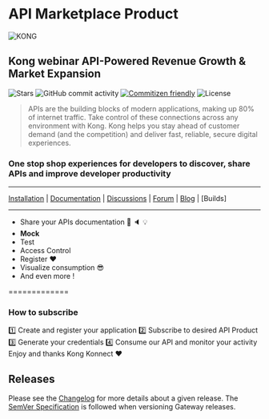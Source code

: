 # API Marketplace Product
![KONG](https://www.cxrus.com/dam/jcr:c2e5df65-5fc1-446d-9ac4-f6df9444916f/kong-combination-mark-color-256px.png)

## Kong webinar API-Powered Revenue Growth & Market Expansion
![Stars](https://img.shields.io/github/stars/Kong/kong?style=flat-square) ![GitHub commit activity](https://img.shields.io/github/commit-activity/m/Kong/konnect-portal?style=flat-square) [![Commitizen friendly](https://img.shields.io/badge/commitizen-friendly-brightgreen.svg)](http://commitizen.github.io/cz-cli/) ![License](https://img.shields.io/badge/License-Apache%202.0-blue?style=flat-square)


> APIs are the building blocks of modern applications, making up 80% of internet traffic. Take control of these 
connections across any environment with Kong. Kong helps you stay ahead of customer demand (and the competition)
and deliver fast, reliable, secure digital experiences.


### One stop shop experiences for developers to discover, share APIs and improve developer productivity

---

[Installation](https://konghq.com/install/#kong-community) | [Documentation](https://docs.konghq.com) | [Discussions](https://github.com/Kong/kong/discussions) | [Forum](https://discuss.konghq.com) | [Blog](https://konghq.com/blog) | [Builds]

---

- Share your APIs documentation 🔔 🔈 💡
- **Mock**
- Test 
- Access Control
- Register ❤
- Visualize consumption 😎
- And even more !


=============
### How to subscribe
1️⃣ Create and register your application
2️⃣ Subscribe to desired API Product
3️⃣ Generate your credentials
4️⃣ Consume our API and monitor your activity
Enjoy and thanks Kong Konnect ❤️ 

 ## Releases

Please see the [Changelog](CHANGELOG.md) for more details about a given release. The [SemVer Specification](https://semver.org) is followed when versioning Gateway releases.